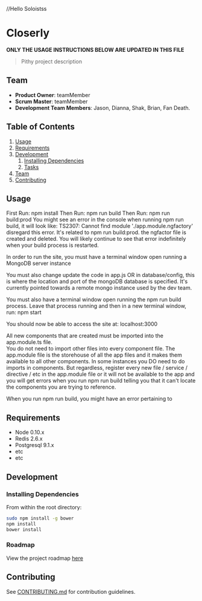 //Hello Soloistss

# Closerly

****ONLY THE USAGE INSTRUCTIONS BELOW ARE UPDATED IN THIS FILE****

> Pithy project description

## Team

  - __Product Owner__: teamMember
  - __Scrum Master__: teamMember
  - __Development Team Members__: Jason, Dianna, Shak, Brian, Fan Death.

## Table of Contents

1. [Usage](#Usage)
1. [Requirements](#requirements)
1. [Development](#development)
    1. [Installing Dependencies](#installing-dependencies)
    1. [Tasks](#tasks)
1. [Team](#team)
1. [Contributing](#contributing)

## Usage

 First Run:  npm install
 Then Run:   npm run build
 Then Run:   npm run build:prod
 You might see an error in the console when running npm run build, it will look like:
 TS2307: Cannot find module './app.module.ngfactory'
 disregard this error.  It's related to npm run build:prod.  the ngfactor file is created and deleted.
 You will likely continue to see that error indefinitely when your build process is restarted.

 In order to run the site, you must have a terminal window open running a MongoDB server instance
 
 You must also change update the code in app.js OR in database/config, this is where the location and port of the mongoDB database is specified.  It's currently pointed towards a remote mongo instance used by the dev team.

 You must also have a terminal window open running the npm run build process.
 Leave that process running and then in a new terminal window, run:  npm start


 You should now be able to access the site at:  localhost:3000

 All new components that are created must be imported into the app.module.ts file.  
 You do not need to import other files into every component file.
 The app.module file is the storehouse of all the app files and it makes them available to all other components.
 In some instances you DO need to do imports in components.  But regardless, register every new file / service / directive / etc in the app.module file or it will not be available to the app and you will get errors when you run npm run build telling you that it can't locate the components you are trying to reference.



 When you run npm run build, you might have an error pertaining to

## Requirements

- Node 0.10.x
- Redis 2.6.x
- Postgresql 9.1.x
- etc
- etc

## Development

### Installing Dependencies

From within the root directory:

```sh
sudo npm install -g bower
npm install
bower install
```

### Roadmap

View the project roadmap [here](LINK_TO_PROJECT_ISSUES)


## Contributing

See [CONTRIBUTING.md](CONTRIBUTING.md) for contribution guidelines.
